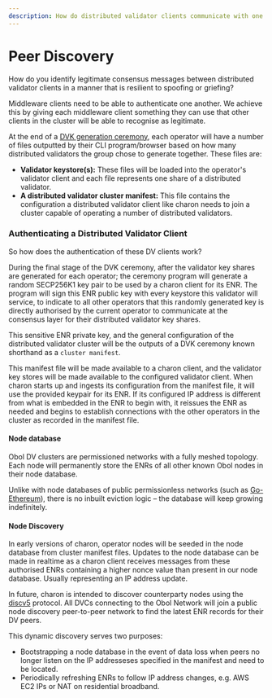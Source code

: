 ```yaml
---
description: How do distributed validator clients communicate with one another securely?
---
```


# Peer Discovery

How do you identify legitimate consensus messages between distributed validator clients in a manner that is resilient to spoofing or griefing?

Middleware clients need to be able to authenticate one another. We achieve this by giving each middleware client something they can use that other clients in the cluster will be able to recognise as legitimate.

At the end of a [DVK generation ceremony](./02_validator-creation.md#stages-of-creating-a-distributed-validator), each operator will have a number of files outputted by their CLI program/browser based on how many distributed validators the group chose to generate together. These files are:

- **Validator keystore(s):** These files will be loaded into the operator's validator client and each file represents one share of a distributed validator.
- **A distributed validator cluster manifest:** This file contains the configuration a distributed validator client like charon needs to join a cluster capable of operating a number of distributed validators.

### Authenticating a Distributed Validator Client

So how does the authentication of these DV clients work?

During the final stage of the DVK ceremony, after the validator key shares are generated for each operator; the ceremony program will generate a random SECP256K1 key pair to be used by a charon client for its ENR. The program will sign this ENR public key with every keystore this validator will service, to indicate to all other operators that this randomly generated key is directly authorised by the current operator to communicate at the consensus layer for their distributed validator key shares.

This sensitive ENR private key, and the general configuration of the distributed validator cluster will be the outputs of a DVK ceremony known shorthand as a `cluster manifest`.

This manifest file will be made available to a charon client, and the validator key stores will be made available to the configured validator client. When charon starts up and ingests its configuration from the manifest file, it will use the provided keypair for its ENR. If its configured IP address is different from what is embedded in the ENR to begin with, it reissues the ENR as needed and begins to establish connections with the other operators in the cluster as recorded in the manifest file.

#### Node database

Obol DV clusters are permissioned networks with a fully meshed topology. Each node will permanently store the ENRs of all other known Obol nodes in their node database.

Unlike with node databases of public permissionless networks (such as [Go-Ethereum](https://pkg.go.dev/github.com/ethereum/go-ethereum@v1.10.13/p2p/enode#DB)), there is no inbuilt eviction logic – the database will keep growing indefinitely.

#### Node Discovery

In early versions of charon, operator nodes will be seeded in the node database from cluster manifest files. Updates to the node database can be made in realtime as a charon client receives messages from these authorised ENRs containing a higher nonce value than present in our node database. Usually representing an IP address update.

In future, charon is intended to discover counterparty nodes using the [discv5](https://github.com/ethereum/devp2p/blob/master/discv5/discv5.md) protocol. All DVCs connecting to the Obol Network will join a public node discovery peer-to-peer network to find the latest ENR records for their DV peers.

This dynamic discovery serves two purposes:

- Bootstrapping a node database in the event of data loss when peers no longer listen on the IP addresseses specified in the manifest and need to be located.
- Periodically refreshing ENRs to follow IP address changes, e.g. AWS EC2 IPs or NAT on residential broadband.
